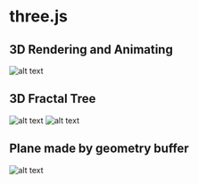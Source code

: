 # three.js

## 3D Rendering and Animating
![alt text](https://firebasestorage.googleapis.com/v0/b/myblog-51443.appspot.com/o/posts%2Fthree01.png?alt=media&token=e99e5283-1563-4918-bbc0-8c6e5c89df4b)

## 3D Fractal Tree
![alt text](https://firebasestorage.googleapis.com/v0/b/myblog-51443.appspot.com/o/posts%2Fthree02.png?alt=media&token=0e5ef14c-9271-43a1-9a85-cae2df9864dd)
![alt text](https://firebasestorage.googleapis.com/v0/b/myblog-51443.appspot.com/o/posts%2Fthree03.png?alt=media&token=d0fe4286-c5e0-40a2-b783-01b1b1ca348f)

## Plane made by geometry buffer
![alt text](https://firebasestorage.googleapis.com/v0/b/myblog-51443.appspot.com/o/posts%2Fthree04.png?alt=media&token=de929c4e-6ba1-4c15-8e61-6b13ec324a9f)
